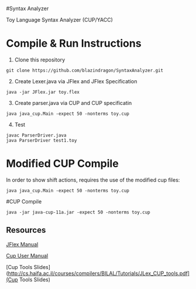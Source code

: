 #Syntax Analyzer

Toy Language Syntax Analyzer (CUP/YACC) 

# Compile & Run Instructions
1. Clone this repository
```
git clone https://github.com/blazindragon/SyntaxAnalyzer.git
```
2. Create Lexer.java via JFlex and JFlex Specification
```
java -jar JFlex.jar toy.flex
```
3. Create parser.java via CUP and CUP specificatin
```
java java_cup.Main -expect 50 -nonterms toy.cup
```
4. Test 
```
javac ParserDriver.java
java ParserDriver test1.toy
```

# Modified CUP Compile

In order to show shift actions, requires the use of the modified cup files:

```
java java_cup.Main -expect 50 -nonterms toy.cup
```

#CUP Compile

```
java -jar java-cup-11a.jar -expect 50 -nonterms toy.cup
```

## Resources

[JFlex Manual](http://jflex.de/manual.html)

[Cup User Manual](http://www2.cs.tum.edu/projects/cup/manual.html#basic-symbols)

[Cup Tools Slides](http://cs.haifa.ac.il/courses/compilers/BILAL/Tutorials/JLex_CUP_tools.pdf](Cup Tools Slides)
